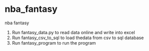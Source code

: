 # nba_fantasy
nba fantasy
1. Run fantasy_data.py to read data online and write into excel
2. Run fantasy_csv_to_sql to load thedata from csv to sql database
3. Run fantasy_program to run the program
